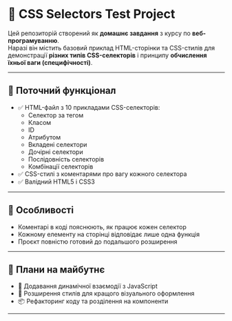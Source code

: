 # 🧪 CSS Selectors Test Project

Цей репозиторій створений як **домашнє завдання** з курсу по **веб-програмуванню**.  
Наразі він містить базовий приклад HTML-сторінки та CSS-стилів для демонстрації **різних типів CSS-селекторів** і принципу **обчислення їхньої ваги (специфічності)**.

---

## 🔧 Поточний функціонал

- ✅ HTML-файл з 10 прикладами CSS-селекторів:
  - Селектор за тегом
  - Класом
  - ID
  - Атрибутом
  - Вкладені селектори
  - Дочірні селектори
  - Послідовність селекторів
  - Комбінації селекторів
- ✅ CSS-стилі з коментарями про вагу кожного селектора
- ✅ Валідний HTML5 і CSS3

---

## 📌 Особливості

- Коментарі в коді пояснюють, як працює кожен селектор
- Кожному елементу на сторінці відповідає лише одна функція
- Проєкт повністю готовий до подальшого розширення

---

## 🚀 Плани на майбутнє

- 🔄 Додавання динамічної взаємодії з JavaScript
- 🎨 Розширення стилів для кращого візуального оформлення
- 📦 Рефакторинг коду та розділення на компоненти

---
